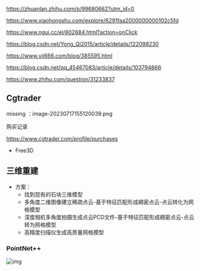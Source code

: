 https://zhuanlan.zhihu.com/p/99680662?utm_id=0

https://www.xiaohongshu.com/explore/6291faa2000000000102c5fd

https://www.ngui.cc/el/802684.html?action=onClick

https://blog.csdn.net/Yong_Qi2015/article/details/122098230

https://www.yii666.com/blog/385595.html

https://blog.csdn.net/qq_45467083/article/details/103794866

https://www.zhihu.com/question/31233837

## Cgtrader

missing ：image-20230717155120039.png

购买记录

https://www.cgtrader.com/profile/purchases

- Free3D

## 三维重建

- 方案：
  - 找到现有的石块三维模型
  - 多角度二维图像建立稀疏点云-基于特征匹配形成稠密点云-点云转化为网格模型
  - 深度相机多角度拍摄生成点云PCD文件-基于特征匹配形成稠密点云-点云转为网格模型
  - 高精度扫描仪生成高质量网格模型

### PointNet++

![img](..\..\..\assets\84_img.png)
